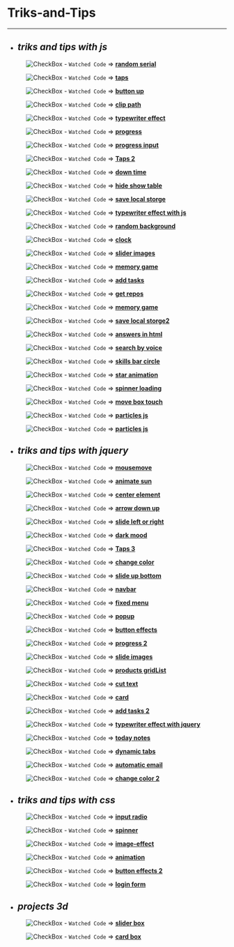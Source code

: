 # Triks-and-Tips

---

- ## _triks and tips with js_

  &nbsp;&nbsp;&nbsp;&nbsp; ![CheckBox](https://dummyimage.com/20x20/22ff00/000000.png&text=success) - `Watched Code` => [**random serial**](https://github.com/Taha-Abdelmonim/Triks-and-Tips/tree/main/triks%20and%20tips%20js/random%20serial)

  &nbsp;&nbsp;&nbsp;&nbsp; ![CheckBox](https://via.placeholder.com/12/32CD32/000000?text=+) - `Watched Code` => [**taps**](https://github.com/Taha-Abdelmonim/Triks-and-Tips/tree/main/triks%20and%20tips%20js/taps)

  &nbsp;&nbsp;&nbsp;&nbsp; ![CheckBox](https://via.placeholder.com/12/32CD32/000000?text=+) - `Watched Code` => [**button up**](https://github.com/Taha-Abdelmonim/Triks-and-Tips/tree/main/triks%20and%20tips%20js/button%20up)

  &nbsp;&nbsp;&nbsp;&nbsp; ![CheckBox](https://via.placeholder.com/12/32CD32/000000?text=+) - `Watched Code` => [**clip path**](https://github.com/Taha-Abdelmonim/Triks-and-Tips/tree/main/triks%20and%20tips%20js/clip%20path)

  &nbsp;&nbsp;&nbsp;&nbsp; ![CheckBox](https://via.placeholder.com/12/32CD32/000000?text=+) - `Watched Code` => [**typewriter effect**](https://github.com/Taha-Abdelmonim/Triks-and-Tips/tree/main/triks%20and%20tips%20js/typewriter%20effect)

  &nbsp;&nbsp;&nbsp;&nbsp; ![CheckBox](https://via.placeholder.com/12/32CD32/000000?text=+) - `Watched Code` => [**progress**](https://github.com/Taha-Abdelmonim/Triks-and-Tips/tree/main/triks%20and%20tips%20js/progress)

  &nbsp;&nbsp;&nbsp;&nbsp; ![CheckBox](https://via.placeholder.com/12/32CD32/000000?text=+) - `Watched Code` => [**progress input**](https://github.com/Taha-Abdelmonim/Triks-and-Tips/tree/main/triks%20and%20tips%20js/progress%20input)

  &nbsp;&nbsp;&nbsp;&nbsp; ![CheckBox](https://via.placeholder.com/12/32CD32/000000?text=+) - `Watched Code` => [**Taps 2**](https://github.com/Taha-Abdelmonim/Triks-and-Tips/tree/main/triks%20and%20tips%20js/taps%202)

  &nbsp;&nbsp;&nbsp;&nbsp; ![CheckBox](https://via.placeholder.com/12/32CD32/000000?text=+) - `Watched Code` => [**down time**](https://github.com/Taha-Abdelmonim/Triks-and-Tips/tree/main/triks%20and%20tips%20js/down%20time)

  &nbsp;&nbsp;&nbsp;&nbsp; ![CheckBox](https://via.placeholder.com/12/32CD32/000000?text=+) - `Watched Code` => [**hide show table**](https://github.com/Taha-Abdelmonim/Triks-and-Tips/tree/main/triks%20and%20tips%20js/hide%20show%20table)

  &nbsp;&nbsp;&nbsp;&nbsp; ![CheckBox](https://via.placeholder.com/12/32CD32/000000?text=+) - `Watched Code` => [**save local storge**](https://github.com/Taha-Abdelmonim/Triks-and-Tips/tree/main/triks%20and%20tips%20js/save%20local%20storge)

  &nbsp;&nbsp;&nbsp;&nbsp; ![CheckBox](https://via.placeholder.com/12/32CD32/000000?text=+) - `Watched Code` => [**typewriter effect with js**](https://github.com/Taha-Abdelmonim/Triks-and-Tips/tree/main/triks%20and%20tips%20js/random%20background)

  &nbsp;&nbsp;&nbsp;&nbsp; ![CheckBox](https://via.placeholder.com/12/32CD32/000000?text=+) - `Watched Code` => [**random background**](https://github.com/Taha-Abdelmonim/Triks-and-Tips/tree/main/triks%20and%20tips%20js/typewriter%20effect%20with%20js)

  &nbsp;&nbsp;&nbsp;&nbsp; ![CheckBox](https://via.placeholder.com/12/32CD32/000000?text=+) - `Watched Code` => [**clock**](https://github.com/Taha-Abdelmonim/Triks-and-Tips/tree/main/triks%20and%20tips%20js/clock)

  &nbsp;&nbsp;&nbsp;&nbsp; ![CheckBox](https://via.placeholder.com/12/32CD32/000000?text=+) - `Watched Code` => [**slider images**](https://github.com/Taha-Abdelmonim/Triks-and-Tips/tree/main/triks%20and%20tips%20js/slider%20images)

  &nbsp;&nbsp;&nbsp;&nbsp; ![CheckBox](https://via.placeholder.com/12/32CD32/000000?text=+) - `Watched Code` => [**memory game**](https://github.com/Taha-Abdelmonim/Triks-and-Tips/tree/main/triks%20and%20tips%20js/memory%20game)

  &nbsp;&nbsp;&nbsp;&nbsp; ![CheckBox](https://via.placeholder.com/12/32CD32/000000?text=+) - `Watched Code` => [**add tasks**](https://github.com/Taha-Abdelmonim/Triks-and-Tips/tree/main/triks%20and%20tips%20js/add%20tasks)

  &nbsp;&nbsp;&nbsp;&nbsp; ![CheckBox](https://via.placeholder.com/12/32CD32/000000?text=+) - `Watched Code` => [**get repos**](https://github.com/Taha-Abdelmonim/Triks-and-Tips/tree/main/triks%20and%20tips%20js/get%20repos)

  &nbsp;&nbsp;&nbsp;&nbsp; ![CheckBox](https://via.placeholder.com/12/32CD32/000000?text=+) - `Watched Code` => [**memory game**](https://github.com/Taha-Abdelmonim/Triks-and-Tips/tree/main/triks%20and%20tips%20js/hangman)

  &nbsp;&nbsp;&nbsp;&nbsp; ![CheckBox](https://via.placeholder.com/12/32CD32/000000?text=+) - `Watched Code` => [**save local storge2**](https://github.com/Taha-Abdelmonim/Triks-and-Tips/tree/main/triks%20and%20tips%20js/save%20local%20storge2)

  &nbsp;&nbsp;&nbsp;&nbsp; ![CheckBox](https://via.placeholder.com/12/32CD32/000000?text=+) - `Watched Code` => [**answers in html**](https://github.com/Taha-Abdelmonim/Triks-and-Tips/tree/main/triks%20and%20tips%20js/answers%20in%20html)

  &nbsp;&nbsp;&nbsp;&nbsp; ![CheckBox](https://via.placeholder.com/12/32CD32/000000?text=+) - `Watched Code` => [**search by voice**](https://github.com/Taha-Abdelmonim/Triks-and-Tips/tree/main/triks%20and%20tips%20js/search%20by%20voice)

  &nbsp;&nbsp;&nbsp;&nbsp; ![CheckBox](https://via.placeholder.com/12/32CD32/000000?text=+) - `Watched Code` => [**skills bar circle**](https://github.com/Taha-Abdelmonim/Triks-and-Tips/tree/main/triks%20and%20tips%20js/skills%20bar%20circle)

  &nbsp;&nbsp;&nbsp;&nbsp; ![CheckBox](https://via.placeholder.com/12/32CD32/000000?text=+) - `Watched Code` => [**star animation**](https://github.com/Taha-Abdelmonim/Triks-and-Tips/tree/main/triks%20and%20tips%20js/star%20animation)

  &nbsp;&nbsp;&nbsp;&nbsp; ![CheckBox](https://via.placeholder.com/12/32CD32/000000?text=+) - `Watched Code` => [**spinner loading**](https://github.com/Taha-Abdelmonim/Triks-and-Tips/tree/main/triks%20and%20tips%20js/spinner%20loading)

  &nbsp;&nbsp;&nbsp;&nbsp; ![CheckBox](https://via.placeholder.com/12/32CD32/000000?text=+) - `Watched Code` => [**move box touch**](https://github.com/Taha-Abdelmonim/Triks-and-Tips/tree/main/triks%20and%20tips%20js/move%20box%20touch)

  &nbsp;&nbsp;&nbsp;&nbsp; ![CheckBox](https://via.placeholder.com/12/32CD32/000000?text=+) - `Watched Code` => [**particles js**](https://github.com/Taha-Abdelmonim/Triks-and-Tips/tree/main/triks%20and%20tips%20js/particles%20js)

  &nbsp;&nbsp;&nbsp;&nbsp; ![CheckBox](https://via.placeholder.com/12/32CD32/000000?text=+) - `Watched Code` => [**particles js**](https://github.com/Taha-Abdelmonim/Triks-and-Tips/tree/main/triks%20and%20tips%20js/Circular%20Progress%20Bar)

- ## _triks and tips with jquery_

  &nbsp;&nbsp;&nbsp;&nbsp; ![CheckBox](https://via.placeholder.com/12/1565c0/000000?text=+) - `Watched Code` => [**mousemove**](https://github.com/Taha-Abdelmonim/Triks-and-Tips/tree/main/triks%20and%20tips%20jquery/mousemove)

  &nbsp;&nbsp;&nbsp;&nbsp; ![CheckBox](https://via.placeholder.com/12/1565c0/000000?text=+) - `Watched Code` => [**animate sun**](https://github.com/Taha-Abdelmonim/Triks-and-Tips/tree/main/triks%20and%20tips%20jquery/animate%20sun)

  &nbsp;&nbsp;&nbsp;&nbsp; ![CheckBox](https://via.placeholder.com/12/1565c0/000000?text=+) - `Watched Code` => [**center element**](https://github.com/Taha-Abdelmonim/Triks-and-Tips/tree/main/triks%20and%20tips%20jquery/center%20element)

  &nbsp;&nbsp;&nbsp;&nbsp; ![CheckBox](https://via.placeholder.com/12/1565c0/000000?text=+) - `Watched Code` => [**arrow down up**](https://github.com/Taha-Abdelmonim/Triks-and-Tips/tree/main/triks%20and%20tips%20jquery/arrow%20down%20up)

  &nbsp;&nbsp;&nbsp;&nbsp; ![CheckBox](https://via.placeholder.com/12/1565c0/000000?text=+) - `Watched Code` => [**slide left or right**](https://github.com/Taha-Abdelmonim/Triks-and-Tips/tree/main/triks%20and%20tips%20jquery/slide%20left%20%20or%20right)

  &nbsp;&nbsp;&nbsp;&nbsp; ![CheckBox](https://via.placeholder.com/12/1565c0/000000?text=+) - `Watched Code` => [**dark mood**](https://github.com/Taha-Abdelmonim/Triks-and-Tips/tree/main/triks%20and%20tips%20jquery/dark%20mood)

  &nbsp;&nbsp;&nbsp;&nbsp; ![CheckBox](https://via.placeholder.com/12/1565c0/000000?text=+) - `Watched Code` => [**Taps 3**](https://github.com/Taha-Abdelmonim/Triks-and-Tips/tree/main/triks%20and%20tips%20jquery/Taps%203)

  &nbsp;&nbsp;&nbsp;&nbsp; ![CheckBox](https://via.placeholder.com/12/1565c0/000000?text=+) - `Watched Code` => [**change color**](https://github.com/Taha-Abdelmonim/Triks-and-Tips/tree/main/triks%20and%20tips%20jquery/change%20color)

  &nbsp;&nbsp;&nbsp;&nbsp; ![CheckBox](https://via.placeholder.com/12/1565c0/000000?text=+) - `Watched Code` => [**slide up bottom**](https://github.com/Taha-Abdelmonim/Triks-and-Tips/tree/main/triks%20and%20tips%20jquery/slide%20up%20bottom)

  &nbsp;&nbsp;&nbsp;&nbsp; ![CheckBox](https://via.placeholder.com/12/1565c0/000000?text=+) - `Watched Code` => [**navbar**](https://github.com/Taha-Abdelmonim/Triks-and-Tips/tree/main/triks%20and%20tips%20jquery/navbar)

  &nbsp;&nbsp;&nbsp;&nbsp; ![CheckBox](https://via.placeholder.com/12/1565c0/000000?text=+) - `Watched Code` => [**fixed menu**](https://github.com/Taha-Abdelmonim/Triks-and-Tips/tree/main/triks%20and%20tips%20jquery/fixed%20menu)

  &nbsp;&nbsp;&nbsp;&nbsp; ![CheckBox](https://via.placeholder.com/12/1565c0/000000?text=+) - `Watched Code` => [**popup**](https://github.com/Taha-Abdelmonim/Triks-and-Tips/tree/main/triks%20and%20tips%20jquery/Popup)

  &nbsp;&nbsp;&nbsp;&nbsp; ![CheckBox](https://via.placeholder.com/12/1565c0/000000?text=+) - `Watched Code` => [**button effects**](https://github.com/Taha-Abdelmonim/Triks-and-Tips/tree/main/triks%20and%20tips%20jquery/button%20effects)

  &nbsp;&nbsp;&nbsp;&nbsp; ![CheckBox](https://via.placeholder.com/12/1565c0/000000?text=+) - `Watched Code` => [**progress 2**](https://github.com/Taha-Abdelmonim/Triks-and-Tips/tree/main/triks%20and%20tips%20jquery/progress%202)

  &nbsp;&nbsp;&nbsp;&nbsp; ![CheckBox](https://via.placeholder.com/12/1565c0/000000?text=+) - `Watched Code` => [**slide images**](https://github.com/Taha-Abdelmonim/Triks-and-Tips/tree/main/triks%20and%20tips%20jquery/slide%20images)

  &nbsp;&nbsp;&nbsp;&nbsp; ![CheckBox](https://via.placeholder.com/12/1565c0/000000?text=+) - `Watched Code` => [**products gridList**](https://github.com/Taha-Abdelmonim/Triks-and-Tips/tree/main/triks%20and%20tips%20jquery/products%20gridList)

  &nbsp;&nbsp;&nbsp;&nbsp; ![CheckBox](https://via.placeholder.com/12/1565c0/000000?text=+) - `Watched Code` => [**cut text**](https://github.com/Taha-Abdelmonim/Triks-and-Tips/tree/main/triks%20and%20tips%20jquery/cut%20text)

  &nbsp;&nbsp;&nbsp;&nbsp; ![CheckBox](https://via.placeholder.com/12/1565c0/000000?text=+) - `Watched Code` => [**card**](https://github.com/Taha-Abdelmonim/Triks-and-Tips/tree/main/triks%20and%20tips%20jquery/card)

  &nbsp;&nbsp;&nbsp;&nbsp; ![CheckBox](https://via.placeholder.com/12/1565c0/000000?text=+) - `Watched Code` => [**add tasks 2**](https://github.com/Taha-Abdelmonim/Triks-and-Tips/tree/main/triks%20and%20tips%20jquery/add%20tasks%202)

  &nbsp;&nbsp;&nbsp;&nbsp; ![CheckBox](https://via.placeholder.com/12/1565c0/000000?text=+) - `Watched Code` => [**typewriter effect with jquery**](https://github.com/Taha-Abdelmonim/Triks-and-Tips/tree/main/triks%20and%20tips%20jquery/typewriter%20effect%20with%20jquery)

  &nbsp;&nbsp;&nbsp;&nbsp; ![CheckBox](https://via.placeholder.com/12/1565c0/000000?text=+) - `Watched Code` => [**today notes**](https://github.com/Taha-Abdelmonim/Triks-and-Tips/tree/main/triks%20and%20tips%20jquery/today%20notes)

  &nbsp;&nbsp;&nbsp;&nbsp; ![CheckBox](https://via.placeholder.com/12/1565c0/000000?text=+) - `Watched Code` => [**dynamic tabs**](https://github.com/Taha-Abdelmonim/Triks-and-Tips/tree/main/triks%20and%20tips%20jquery/dynamic%20tabs)

  &nbsp;&nbsp;&nbsp;&nbsp; ![CheckBox](https://via.placeholder.com/12/1565c0/000000?text=+) - `Watched Code` => [**automatic email**](https://github.com/Taha-Abdelmonim/Triks-and-Tips/tree/main/triks%20and%20tips%20jquery/automatic%20email)

  &nbsp;&nbsp;&nbsp;&nbsp; ![CheckBox](https://via.placeholder.com/12/1565c0/000000?text=+) - `Watched Code` => [**change color 2**](https://github.com/Taha-Abdelmonim/Triks-and-Tips/tree/main/triks%20and%20tips%20jquery/change%20color%202)

- ## _triks and tips with css_

  &nbsp;&nbsp;&nbsp;&nbsp; ![CheckBox](https://via.placeholder.com/12/ff5722/000000?text=+) - `Watched Code` => [**input radio**](https://github.com/Taha-Abdelmonim/Triks-and-Tips/tree/main/triks%20and%20tips%20css/input%20radio)

  &nbsp;&nbsp;&nbsp;&nbsp; ![CheckBox](https://via.placeholder.com/12/ff5722/000000?text=+) - `Watched Code` => [**spinner**](https://github.com/Taha-Abdelmonim/Triks-and-Tips/tree/main/triks%20and%20tips%20css/spinner)

  &nbsp;&nbsp;&nbsp;&nbsp; ![CheckBox](https://via.placeholder.com/12/ff5722/000000?text=+) - `Watched Code` => [**image-effect**](https://github.com/Taha-Abdelmonim/Triks-and-Tips/tree/main/triks%20and%20tips%20css/image-effect)

  &nbsp;&nbsp;&nbsp;&nbsp; ![CheckBox](https://via.placeholder.com/12/ff5722/000000?text=+) - `Watched Code` => [**animation**](https://github.com/Taha-Abdelmonim/Triks-and-Tips/tree/main/triks%20and%20tips%20css/animation)

  &nbsp;&nbsp;&nbsp;&nbsp; ![CheckBox](https://via.placeholder.com/12/ff5722/000000?text=+) - `Watched Code` => [**button effects 2**](https://github.com/Taha-Abdelmonim/Triks-and-Tips/tree/main/triks%20and%20tips%20css/button%20effects%202)

  &nbsp;&nbsp;&nbsp;&nbsp; ![CheckBox](https://via.placeholder.com/12/ff5722/000000?text=+) - `Watched Code` => [**login form**](https://github.com/Taha-Abdelmonim/Triks-and-Tips/tree/main/triks%20and%20tips%20css/login%20form)

- ## _projects 3d_

  &nbsp;&nbsp;&nbsp;&nbsp; ![CheckBox](https://via.placeholder.com/12/22fcfd/000000?text=+) - `Watched Code` => [**slider box**](https://github.com/Taha-Abdelmonim/Triks-and-Tips/tree/main/projects%203d/slider%20box)

  &nbsp;&nbsp;&nbsp;&nbsp; ![CheckBox](https://via.placeholder.com/12/22fcfd/000000?text=+) - `Watched Code` => [**card box**](https://github.com/Taha-Abdelmonim/Triks-and-Tips/tree/main/projects%203d/card%20box)
